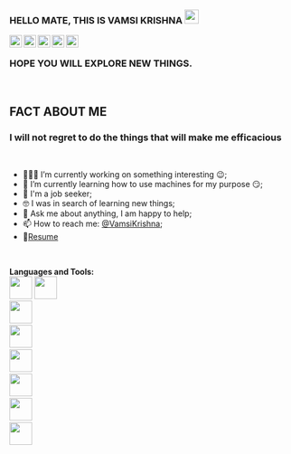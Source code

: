 ### HELLO MATE, THIS IS VAMSI KRISHNA <img src="https://media.giphy.com/media/hvRJCLFzcasrR4ia7z/giphy.gif" width="25px">


<a href="https://discord.gg/5UtbjFuT">
  <img align="left" alt="VK's Discord" width="22px" src="https://cdn.jsdelivr.net/npm/simple-icons@v3/icons/discord.svg" />
</a>
<a href="https://twitter.com/Vamsik_07">
  <img align="left" alt="VK | Twitter" width="22px" src="https://cdn.jsdelivr.net/npm/simple-icons@v3/icons/twitter.svg" />
</a>
<a href="https://www.linkedin.com/in/vamsi-krishna-5b7704184/">
  <img align="left" alt="VK's LinkdeIN" width="22px" src="https://cdn.jsdelivr.net/npm/simple-icons@v3/icons/linkedin.svg" />
</a>
<a href="https://t.me/vk_1609">
  <img align="left" alt="VK's Telegram" width="22px" src="https://cdn.jsdelivr.net/npm/simple-icons@v3/icons/telegram.svg" />
</a>
<a href="https://www.instagram.com/v_k_1609/">
  <img align="left" alt="VK's Instagram" width="22px" src="https://cdn.jsdelivr.net/npm/simple-icons@v3/icons/instagram.svg" />
</a>
</br>



### HOPE YOU WILL EXPLORE NEW THINGS.

</br>
<h2>FACT ABOUT ME</h2>
<h3>I will not regret to do the things that will make me efficacious</h3>

</br>

- 👨🏽‍💻 I’m currently working on something interesting :wink:;
- 🌱 I’m currently learning how to use machines for my purpose 😏;
- 💼 I'm a job seeker;
- 🤓 I was in search of learning new things;
- 💬 Ask me about anything, I am happy to help;
- 📫 How to reach me: [@VamsiKrishna](https://www.linkedin.com/in/vamsi-krishna-5b7704184/);
- 📝[Resume](https://drive.google.com/file/d/1_R2qaRytKNv-JAuUx8C9fM0yTiqhzkq7/view?usp=sharing)
</br>

**Languages and Tools:**
</br>
<code><img height="40" width = "40" src="https://img.icons8.com/ios-filled/2x/javascript.png"></code>
<code><img height="40" width = "40" src="https://img.icons8.com/windows/2x/nodejs.png"></code>
<code> <img height="40" width = "40" src = "https://img.icons8.com/color/2x/java-coffee-cup-logo.png"></code>
<code> <img height="40" width = "40" src = "https://img.icons8.com/ios-filled/2x/html-filetype.png"></code>
<code> <img height="40" width = "40" src = "https://img.icons8.com/ios-filled/2x/css-filetype.png"></code>
<code> <img height="40" width = "40" src = "https://img.icons8.com/ios-filled/2x/sql.png"></code>
<code> <img height="40" width = "40" src = "https://img.icons8.com/ios-filled/2x/circled-c.png"></code>
<code> <img height="40" width = "40" src = "https://img.icons8.com/ios-filled/2x/jsp.png"></code>
